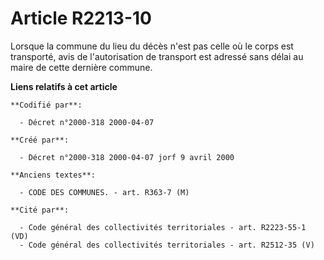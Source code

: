 # Article R2213-10

Lorsque la commune du lieu du décès n'est pas celle où le corps est transporté, avis de l'autorisation de transport est
adressé sans délai au maire de cette dernière commune.

**Liens relatifs à cet article**

	**Codifié par**:

	  - Décret n°2000-318 2000-04-07

	**Créé par**:

	  - Décret n°2000-318 2000-04-07 jorf 9 avril 2000

	**Anciens textes**:

	  - CODE DES COMMUNES. - art. R363-7 (M)

	**Cité par**:

	  - Code général des collectivités territoriales - art. R2223-55-1 (VD)
	  - Code général des collectivités territoriales - art. R2512-35 (V)
